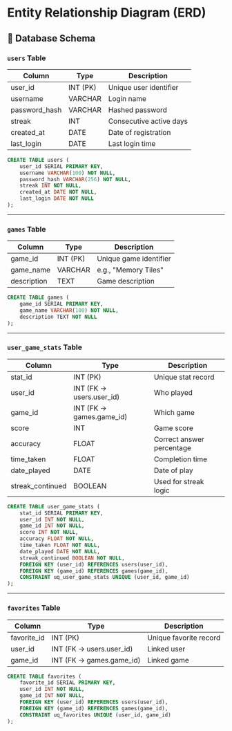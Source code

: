 # Entity Relationship Diagram (ERD)

## 🧩 Database Schema

### `users` Table

| Column        | Type     | Description             |
| ------------- | -------- | ----------------------- |
| user_id       | INT (PK) | Unique user identifier  |
| username      | VARCHAR  | Login name              |
| password_hash | VARCHAR  | Hashed password         |
| streak        | INT      | Consecutive active days |
| created_at    | DATE     | Date of registration    |
| last_login    | DATE     | Last login time         |

```sql
CREATE TABLE users (
    user_id SERIAL PRIMARY KEY,
    username VARCHAR(100) NOT NULL,
    password_hash VARCHAR(256) NOT NULL,
    streak INT NOT NULL,
    created_at DATE NOT NULL,
    last_login DATE NOT NULL
);
```

---

### `games` Table

| Column      | Type     | Description            |
| ----------- | -------- | ---------------------- |
| game_id     | INT (PK) | Unique game identifier |
| game_name   | VARCHAR  | e.g., "Memory Tiles"   |
| description | TEXT     | Game description       |

```sql
CREATE TABLE games (
    game_id SERIAL PRIMARY KEY,
    game_name VARCHAR(100) NOT NULL,
    description TEXT NOT NULL
);
```

---

### `user_game_stats` Table

| Column           | Type                     | Description               |
| ---------------- | ------------------------ | ------------------------- |
| stat_id          | INT (PK)                 | Unique stat record        |
| user_id          | INT (FK → users.user_id) | Who played                |
| game_id          | INT (FK → games.game_id) | Which game                |
| score            | INT                      | Game score                |
| accuracy         | FLOAT                    | Correct answer percentage |
| time_taken       | FLOAT                    | Completion time           |
| date_played      | DATE                     | Date of play              |
| streak_continued | BOOLEAN                  | Used for streak logic     |

```sql
CREATE TABLE user_game_stats (
	stat_id SERIAL PRIMARY KEY,
	user_id INT NOT NULL,
	game_id INT NOT NULL,
	score INT NOT NULL,
	accuracy FLOAT NOT NULL,
	time_taken FLOAT NOT NULL,
	date_played DATE NOT NULL,
	streak_continued BOOLEAN NOT NULL,
	FOREIGN KEY (user_id) REFERENCES users(user_id),
	FOREIGN KEY (game_id) REFERENCES games(game_id),
	CONSTRAINT uq_user_game_stats UNIQUE (user_id, game_id)
);
```

---

### `favorites` Table

| Column       | Type                     | Description            |
| -------      | ------------------------ | ---------------------- |
| favorite_id  | INT (PK)                 | Unique favorite record |
| user_id      | INT (FK → users.user_id) | Linked user            |
| game_id      | INT (FK → games.game_id) | Linked game            |

```sql
CREATE TABLE favorites (
	favorite_id SERIAL PRIMARY KEY,
	user_id INT NOT NULL,
	game_id INT NOT NULL,
	FOREIGN KEY (user_id) REFERENCES users(user_id),
	FOREIGN KEY (game_id) REFERENCES games(game_id),
	CONSTRAINT uq_favorites UNIQUE (user_id, game_id)
);
```